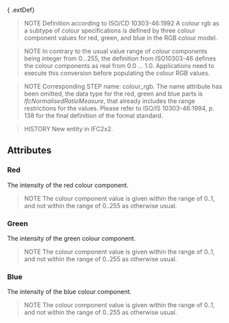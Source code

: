 { .extDef}

<!-- end of short definition -->

> NOTE Definition according to ISO/CD 10303-46:1992
> A colour rgb as a subtype of colour specifications is defined by three colour component values for red, green, and blue in the RGB colour model.

> NOTE In contrary to the usual value range of colour components being integer from 0...255, the definition from ISO10303-46 defines the colour components as real from 0.0 ... 1.0. Applications need to execute this conversion before populating the colour RGB values.

> NOTE Corresponding STEP name: colour_rgb. The name attribute has been omitted, the data type for the red, green and blue parts is _IfcNormalisedRatioMeasure_, that already includes the range restrictions for the values. Please refer to ISO/IS 10303-46:1994, p. 138 for the final definition of the formal standard.

> HISTORY New entity in IFC2x2.

## Attributes

### Red
The intensity of the red colour component.
> NOTE The colour component value is given within the range of 0..1, and not within the range of 0..255 as otherwise usual.

### Green
The intensity of the green colour component.
> NOTE The colour component value is given within the range of 0..1, and not within the range of 0..255 as otherwise usual.

### Blue
The intensity of the blue colour component.
> NOTE The colour component value is given within the range of 0..1, and not within the range of 0..255 as otherwise usual.
